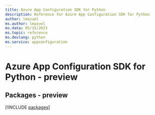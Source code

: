 ```yaml
---
title: Azure App Configuration SDK for Python
description: Reference for Azure App Configuration SDK for Python
author: lmazuel
ms.author: lmazuel
ms.data: 05/15/2023
ms.topic: reference
ms.devlang: python
ms.service: appconfiguration
---
```

# Azure App Configuration SDK for Python - preview
## Packages - preview
[!INCLUDE [packages](app-configuration-index.md)]